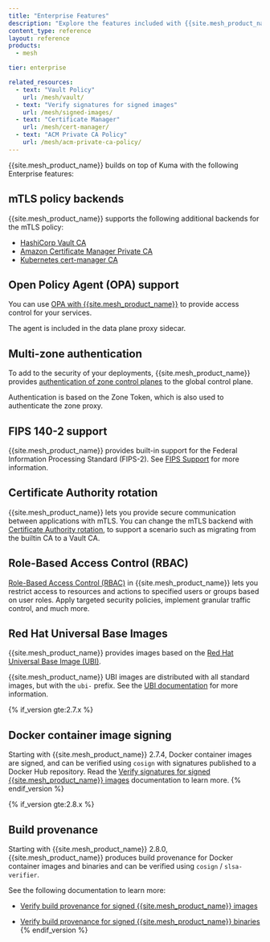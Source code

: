 ```yaml
---
title: "Enterprise Features"
description: "Explore the features included with {{site.mesh_product_name}} Enterprise, including mTLS backends, RBAC, FIPS support, and signed container images."
content_type: reference
layout: reference
products:
  - mesh

tier: enterprise

related_resources:
  - text: "Vault Policy"
    url: /mesh/vault/
  - text: "Verify signatures for signed images"
    url: /mesh/signed-images/
  - text: "Certificate Manager"
    url: /mesh/cert-manager/
  - text: "ACM Private CA Policy"
    url: /mesh/acm-private-ca-policy/
---
```




{{site.mesh_product_name}} builds on top of Kuma with the following Enterprise features:

## mTLS policy backends

{{site.mesh_product_name}} supports the following additional backends for the mTLS policy:
* [HashiCorp Vault CA](/mesh/vault/)
* [Amazon Certificate Manager Private CA](/mesh/acm-private-ca-policy/)
* [Kubernetes cert-manager CA](/mesh/cert-manager/)

## Open Policy Agent (OPA) support

You can use [OPA with {{site.mesh_product_name}}](/mesh/policies/meshopa)
to provide access control for your services.

The agent is included in the data plane proxy sidecar.

## Multi-zone authentication

To add to the security of your deployments, {{site.mesh_product_name}} provides
[authentication of zone control planes](/mesh/kds-auth)
to the global control plane.

Authentication is based on the Zone Token, which is also used to authenticate the zone proxy.

##  FIPS 140-2 support

{{site.mesh_product_name}} provides built-in support for the Federal Information Processing Standard (FIPS-2).
See [FIPS Support](/mesh/fips-support/) for more information.

##  Certificate Authority rotation

{{site.mesh_product_name}} lets you provide secure communication between applications with mTLS.
You can change the mTLS backend with [Certificate Authority rotation](/mesh/ca-rotation/),
to support a scenario such as migrating from the builtin CA to a Vault CA.

## Role-Based Access Control (RBAC)

[Role-Based Access Control (RBAC)](/mesh/rbac) in {{site.mesh_product_name}}
lets you restrict access to resources and actions to specified users or groups based on user roles.
Apply targeted security policies, implement granular traffic control, and much more.

## Red Hat Universal Base Images

{{site.mesh_product_name}} provides images based on the [Red Hat Universal Base Image (UBI)](https://developers.redhat.com/products/rhel/ubi).

{{site.mesh_product_name}} UBI images are distributed with all standard images, but with the `ubi-` prefix.
See the [UBI documentation](/mesh/ubi-images/) for more information.



{% if_version gte:2.7.x %}

## Docker container image signing

Starting with {{site.mesh_product_name}} 2.7.4, Docker container images are signed, and can be verified using `cosign` with signatures published to a Docker Hub repository. Read the [Verify signatures for signed {{site.mesh_product_name}} images](/mesh/features/signed-images/) documentation to learn more.
{% endif_version %}

{% if_version gte:2.8.x %}

## Build provenance

Starting with {{site.mesh_product_name}} 2.8.0, {{site.mesh_product_name}} produces build provenance for Docker container images and binaries and can be verified using `cosign` / `slsa-verifier`.

See the following documentation to learn more:

* [Verify build provenance for signed {{site.mesh_product_name}} images](/mesh/provenance-verification-images/)

* [Verify build provenance for signed {{site.mesh_product_name}} binaries](/mesh/provenance-verification-binaries/)
{% endif_version %}